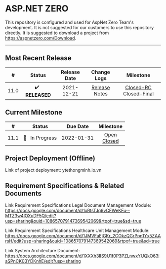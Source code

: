 # ASP.NET ZERO

This repository is configured and used for AspNet Zero Team's development. 
It is not suggested for our customers to use this repository directly. It is suggested to download a project from https://aspnetzero.com/Download.

____________

## Most Recent Release

|  #   |     Status     |  Release Date  |                         Change Logs                          |                          Milestone                           |
| :--: | :------------: | :--------: | :----------------------------------------------------------: | :----------------------------------------------------------: |
| 11.0 | ✔️ &thinsp; **RELEASED** | 2021-12-21 | [Release Notes](https://docs.aspnetzero.com/en/common/latest/Change-Logs) | [Closed-RC](https://github.com/aspnetzero/aspnet-zero-core/milestone/91?closed=1) [Closed-Final](https://github.com/aspnetzero/aspnet-zero-core/milestone/92?closed=1) |

## Current Milestone
|  #   |    Status     |  Due Date  |                          Milestone                           |
| :--: | :-----------: | :--------: | :----------------------------------------------------------: |
| 11.1  | 🚧 &thinsp; In Progress | 2022-01-31 | [Open](https://github.com/aspnetzero/aspnet-zero-core/milestone/93)<br>[Closed](https://github.com/aspnetzero/aspnet-zero-core/milestone/93?closed=1) |

## Project Deployment (Offline)
Link of project deployment: ytethongminh.io.vn

## Requirement Specifications & Related Documents
Link Requirement Specifications Legal Document Management Module:
https://docs.google.com/document/d/1xRtsTJq9vCFWeKFu--MTZ3w4lOXuDF5Q/edit?usp=sharing&ouid=108657079147369542069&rtpof=true&sd=true

Link Requirement Specifications Healthcare Unit Management Module:
https://docs.google.com/document/d/1JMVFaEjGKr_2COkzQGrPpn1Yx5ZAArsH/edit?usp=sharing&ouid=108657079147369542069&rtpof=true&sd=true

Link System Architecture Document:
https://docs.google.com/document/d/1XXXh3IIS9U1f0P3PZLnwxYUQkO63iaSPnCK03YDKnhE/edit?usp=sharing
